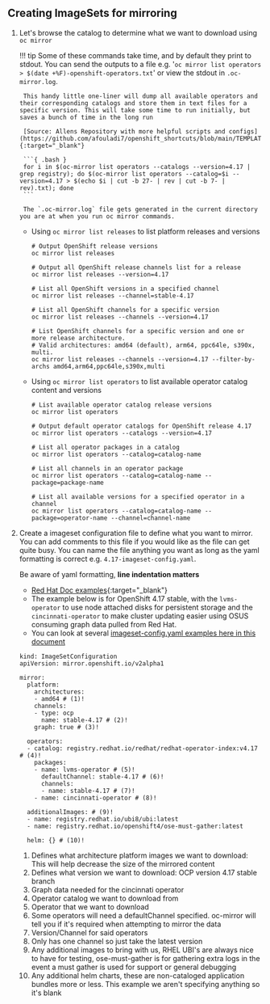 ## Creating ImageSets for mirroring

1. Let's browse the catalog to determine what we want to download using `oc mirror`
    
    !!! tip 
        Some of these commands take time, and by default they print to stdout. You can send the outputs to a file e.g. '`oc mirror list operators > $(date +%F)-openshift-operators.txt`' or view the stdout in `.oc-mirror.log`. 
      
        This handy little one-liner will dump all available operators and their corresponding catalogs and store them in text files for a specific version. This will take some time to run initially, but saves a bunch of time in the long run

        [Source: Allens Repository with more helpful scripts and configs](https://github.com/afouladi7/openshift_shortcuts/blob/main/TEMPLATES/random_commands.md){:target="_blank"}
      
        ```{ .bash }
        for i in $(oc-mirror list operators --catalogs --version=4.17 | grep registry); do $(oc-mirror list operators --catalog=$i --version=4.17 > $(echo $i | cut -b 27- | rev | cut -b 7- | rev).txt); done
        ```
        
        The `.oc-mirror.log` file gets generated in the current directory you are at when you run oc mirror commands.

    - Using `oc mirror list releases` to list platform releases and versions
      
      ```{ .bash .no-copy }
      # Output OpenShift release versions
      oc mirror list releases
  
      # Output all OpenShift release channels list for a release
      oc mirror list releases --version=4.17
  
      # List all OpenShift versions in a specified channel
      oc mirror list releases --channel=stable-4.17
  
      # List all OpenShift channels for a specific version
      oc mirror list releases --channels --version=4.17
  
      # List OpenShift channels for a specific version and one or more release architecture. 
      # Valid architectures: amd64 (default), arm64, ppc64le, s390x, multi.
      oc mirror list releases --channels --version=4.17 --filter-by-archs amd64,arm64,ppc64le,s390x,multi
      ```
    
    - Using `oc mirror list operators` to list available operator catalog content and versions
  
      ```{ .bash .no-copy }
      # List available operator catalog release versions
      oc mirror list operators
  
      # Output default operator catalogs for OpenShift release 4.17
      oc mirror list operators --catalogs --version=4.17
  
      # List all operator packages in a catalog
      oc mirror list operators --catalog=catalog-name
  
      # List all channels in an operator package
      oc mirror list operators --catalog=catalog-name --package=package-name
  
      # List all available versions for a specified operator in a channel
      oc mirror list operators --catalog=catalog-name --package=operator-name --channel=channel-name
      ```

2. Create a imageset configuration file to define what you want to mirror. You can add comments to this file if you would like as the file can get quite busy. You can name the file anything you want as long as the yaml formatting is correct e.g. `4.17-imageset-config.yaml`. 

    Be aware of yaml formatting, **line indentation matters**
    
      - [Red Hat Doc examples](https://docs.redhat.com/en/documentation/openshift_container_platform/4.17/html-single/disconnected_environments/index#oc-mirror-image-set-examples_installing-mirroring-disconnected){:target="_blank"}
      - The example below is for OpenShift 4.17 stable, with the `lvms-operator` to use node attached disks for persistent storage and the `cincinnati-operator` to make cluster updating easier using OSUS consuming graph data pulled from Red Hat.
      - You can look at several [imageset-config.yaml examples here in this document](../examples/imageset-configs.md)

    ```{ .yaml .copy title="Example: imageset-config.yaml" }
    kind: ImageSetConfiguration
    apiVersion: mirror.openshift.io/v2alpha1
    
    mirror:
      platform:
        architectures:
        - amd64 # (1)!
        channels:
        - type: ocp
          name: stable-4.17 # (2)!
        graph: true # (3)! 

      operators:
      - catalog: registry.redhat.io/redhat/redhat-operator-index:v4.17 # (4)!
        packages:
        - name: lvms-operator # (5)!
          defaultChannel: stable-4.17 # (6)!
          channels:
          - name: stable-4.17 # (7)!
        - name: cincinnati-operator # (8)!
  
      additionalImages: # (9)!
      - name: registry.redhat.io/ubi8/ubi:latest
      - name: registry.redhat.io/openshift4/ose-must-gather:latest
      
      helm: {} # (10)!
    ```

    1. Defines what architecture platform images we want to download: This will help decrease the size of the mirrored content
    1. Defines what version we want to download: OCP version 4.17 stable branch
    1. Graph data needed for the cincinnati operator
    1. Operator catalog we want to download from
    1. Operator that we want to download
    1. Some operators will need a defaultChannel specified. oc-mirror will tell you if it's required when attempting to mirror the data
    1. Version/Channel for said operators
    1. Only has one channel so just take the latest version
    1. Any additional images to bring with us, RHEL UBI's are always nice to have for testing, ose-must-gather is for gathering extra logs in the event a must gather is used for support or general debugging
    1. Any additional helm charts, these are non-cataloged application bundles more or less. This example we aren't specifying anything so it's blank